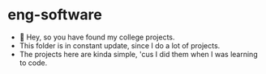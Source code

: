 # eng-software
- 👋 Hey, so you have found my college projects.
- This folder is in constant update, since I do a lot of projects.
- The projects here are kinda simple, 'cus I did them when I was learning to code.
